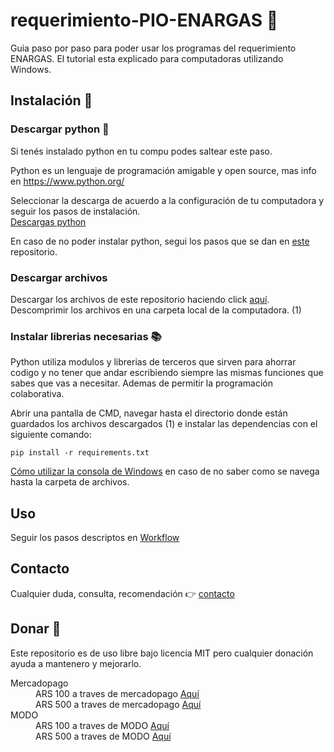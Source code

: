 # requerimiento-PIO-ENARGAS :memo:

Guia paso por paso para poder usar los programas del requerimiento ENARGAS.
El tutorial esta explicado para computadoras utilizando Windows.

## Instalación :wrench:

### Descargar python :snake:
Si tenés instalado python en tu compu podes saltear este paso.

Python es un lenguaje de programación amigable y open source, mas info en <a href="https://www.python.org/">https://www.python.org/</a>

Seleccionar la descarga de acuerdo a la configuración de tu computadora y seguir los pasos de instalación.<br>
<a href="https://www.python.org/downloads/">Descargas python</a><br>

En caso de no poder instalar python, segui los pasos que se dan en <a href="https://github.com/yagopajarino/python-venv">este</a> repositorio.

### Descargar archivos
Descargar los archivos de este repositorio haciendo click <a href="https://github.com/yagopajarino/requerimiento-PIO-ENARGAS/archive/refs/heads/main.zip">aquí</a>.
Descomprimir los archivos en una carpeta local de la computadora. (1)

### Instalar librerias necesarias :books:
Python utiliza modulos y librerias de terceros que sirven para ahorrar codigo y no tener que andar escribiendo siempre las mismas funciones que sabes que vas a necesitar. Ademas de permitir la programación colaborativa.

Abrir una pantalla de CMD, navegar hasta el directorio donde están guardados los archivos descargados (1) e instalar las dependencias con el siguiente comando:

```
pip install -r requirements.txt
```

<a href="http://www.falconmasters.com/offtopic/como-utilizar-consola-de-windows/">Cómo utilizar la consola de Windows</a> en caso de no saber como se navega hasta la carpeta de archivos.

## Uso
Seguir los pasos descriptos en <a href="https://github.com/yagopajarino/requerimiento-PIO-ENARGAS/tree/main/Workflow">Workflow</a>

## Contacto 
Cualquier duda, consulta, recomendación :point_right: <a href="yagopajarino.com.ar/contac">contacto</a>

## Donar :money_with_wings:
Este repositorio es de uso libre bajo licencia MIT pero cualquier donación ayuda a mantenero y mejorarlo.

<dl>
  <dt>Mercadopago</dt>
  <dd>ARS 100 a traves de mercadopago <a href="https://mpago.la/1ajy5gq">Aquí</a></dd>
  <dd>ARS 500 a traves de mercadopago <a href="https://mpago.la/1ZDRLo4">Aquí</a></dd>
  <dt>MODO</dt>
  <dd>ARS 100 a traves de MODO <a href="https://www.modo.com.ar/coupon/?id=4DMw4lAphaiczkIDm4J7XU">Aquí</a></dd>
  <dd>ARS 500 a traves de MODO <a href="https://www.modo.com.ar/coupon/?id=LTCa2l9PtoqujxnMiGawL">Aquí</a></dd>
</dl>
 
